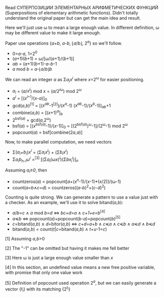 Read СУПЕРПОЗИЦИИ ЭЛЕМЕНТАРНЫХ АРИФМЕТИЧЕСКИХ ФУНКЦИЙ (Superpositions of elementary arithmetic functions). 
Didn't totally understand the original paper but can get the main idea and result.

Here we'll just use ω to mean a large enough value. In different definition, ω may be different value to make it large enough.

Paper use operations {*a*+*b*, *a*-*b*, ⌊*a*/*b*⌋, 2<sup>*a*</sup>} so we'll follow.

* 0=*a*-*a*, 1=2<sup>0</sup>
* (*a*+1)(*b*+1) = ω/[ω/(*a*+1)/(*b*+1)]
* *ab* = (*a*+1)(*b*+1)-*a*-*b*-1
* *a* mod *b* = *a*-⌊*a*/*b*⌋*b*

We can read an integer *a* as Σ*a<sub>i</sub>x<sup>i</sup>* where *x*=2<sup>ω</sup> for easier positioning.

* *a<sub>i</sub>* = (*a*/*x<sup>i</sup>*) mod *x* = (*a*/2<sup>*i*ω</sup>) mod 2<sup>ω</sup>
* *a<sup>i</sup>* = [(*x*<sup>*i*+1</sup>/(*x*-*a*)]<sub>0</sub>
* gcd(*a*,*b*)<sup>[1]</sup> = [(*x<sup>ab</sup>*-1<sup>[2]</sup>)/(*x<sup>a</sup>*-1) (*x<sup>ab</sup>*-1)/(*x<sup>b</sup>*-1)]<sub>*ab*</sub>+1
* combine(*a*,*b*) = [(*x*+1)<sup>*a*</sup>]<sub>*b*</sub>
* 2<sup>bsf(*a*)</sup> = gcd(*a*,2<sup>ω</sup>)
* bsf(*a*) = [(*x*<sup>bsf(*a*)</sup>-1)/(*x*-1)]<sub>0</sub> = [(2<sup>bsf(*a*)</sup>)<sup>ω</sup>-1]/(2<sup>ω</sup>-1) mod 2<sup>ω</sup>
* popcount(*a*) = bsf[combine(2*a*,*a*)]

Now, to make parallel computation, we need vectors

* Σ(*a<sub>i</sub>*+*b<sub>i</sub>*)*x<sup>i</sup>* = (Σ*a<sub>i</sub>x<sup>i</sup>*) + (Σ*b<sub>i</sub>x<sup>i</sup>*)
* Σ*a<sub>i</sub>b<sub>n-i</sub>*ω*<sup>i</sup>* =<sup>[3]</sup> [(Σ*a<sub>i</sub>*(ω*x*)*<sup>i</sup>*)(Σ*bx<sub>i</sub><sup>i</sup>*)]<sub>*n*</sub>

Assuming *a<sub>i</sub>≥0*, then

* countzeros(*a*) = popcount[*a*+(*x<sup>n</sup>*-1)/(*x*-1)\*(*x*/2)]/(ω-1)
* count(*a*=*b*∧*c*=*d*) = countzeros((*a*-*b*)<sup>2</sup>+(*c*-*d*)<sup>2</sup>)

Counting is quite strong. We can generate a pattern to use a value just with a checker.
As an example, we'll use it to solve bitand(*a*,*b*):

* *a*/*b*=*c* ∧ *a* mod *b*=*d* ⇔ *bc+d*=*a* ∧ *c+1+e=b*<sup>[4]</sup>
* *a*≼*b* ⇔ popcount(*a*)+popcount(*b*-*a*)=popcount(*b*)<sup>[5]</sup>
* *c*=bitand(*a*,*b*) ∧ *d*=bitor(*a*,*b*) ⇔ *c*+*d*=*a*+*b* ∧ *c*≼*a* ∧ *c*≼*b* ∧ *a*≼*d* ∧ *b*≼*d*
* bitand(*a*,*b*) = count(*t*|*c*=bitand(*a*,*b*) ∧ *t*+*u*-1=*c*)

[1] Assuming *a*,*b*>0

[2] The "-1" can be omitted but having it makes me fell better

[3] Here ω is just a large enough value smaller than *x*

[4] In this section, an undefined value means a new free positive variable, with promise that only one value work

[5] Definition of popcount used operation 2<sup>*a*</sup>, but we can easily generate a vector {*t<sub>i</sub>*} with its matching {2<sup>*t<sub>i</sub>*</sup>}
